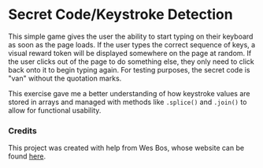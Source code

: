 # Secret Code/Keystroke Detection

This simple game gives the user the ability to start typing on their keyboard as soon as the page loads. If the user types the correct sequence of keys, a visual reward token will be displayed somewhere on the page at random. If the user clicks out of the page to do something else, they only need to click back onto it to begin typing again. For testing purposes, the secret code is "van" without the quotation marks.

This exercise gave me a better understanding of how keystroke values are stored in arrays and managed with methods like ```.splice()``` and ```.join()``` to allow for functional usability.

### Credits

This project was created with help from Wes Bos, whose website can be found [here](https://wesbos.com/).